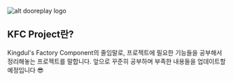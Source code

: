 ![alt dooreplay logo](https://img.shields.io/badge/Made%20with%20%E2%9D%A4%EF%B8%8Fby-dooreplay-blueviolet)

## KFC Project란?

Kingdul's Factory Component의 줄임말로, 프로젝트에 필요한 기능들을 공부해서 정리해놓는 프로젝트를 말합니다.
앞으로 꾸준히 공부하며 부족한 내용들을 업데이트할 예정입니다 😎
